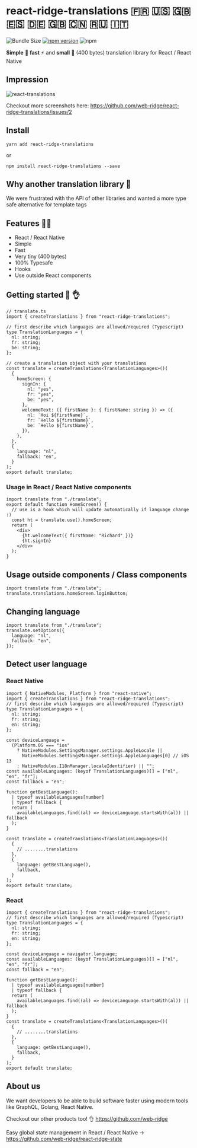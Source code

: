 # react-ridge-translations :fr: :us: :uk: :es: :de: :gb: :cn: :ru: :it:

![Bundle Size](https://badgen.net/bundlephobia/minzip/react-ridge-translations) [![npm version](https://badge.fury.io/js/react-ridge-translations.svg)](https://badge.fury.io/js/react-ridge-translations) ![npm](https://img.shields.io/npm/dt/react-ridge-translations.svg)

**Simple** :muscle: **fast** ⚡️ and **small** :balloon: (400 bytes) translation library for React / React Native

## Impression

![react-translations](https://user-images.githubusercontent.com/6492229/86490477-cb669400-bd67-11ea-9e57-e6808ead05bb.gif)

Checkout more screenshots here: https://github.com/web-ridge/react-ridge-translations/issues/2

## Install

```
yarn add react-ridge-translations
```

or

```
npm install react-ridge-translations --save
```

## Why another translation library :thinking:

We were frustrated with the API of other libraries and wanted a more type safe alternative for template tags

## Features :woman_juggling:

- React / React Native
- Simple
- Fast
- Very tiny (400 bytes)
- 100% Typesafe
- Hooks
- Use outside React components

## Getting started :clap: :ok_hand:

```tsx
// translate.ts
import { createTranslations } from "react-ridge-translations";

// first describe which languages are allowed/required (Typescript)
type TranslationLanguages = {
  nl: string;
  fr: string;
  be: string;
};

// create a translation object with your translations
const translate = createTranslations<TranslationLanguages>()(
  {
    homeScreen: {
      signIn: {
        nl: "yes",
        fr: "yes",
        be: "yes",
      },
      welcomeText: ({ firstName }: { firstName: string }) => ({
        nl: `Hoi ${firstName}`,
        fr: `Hello ${firstName}`,
        be: `Hello ${firstName}`,
      }),
    },
  },
  {
    language: "nl",
    fallback: "en",
  }
);
export default translate;
```

### Usage in React / React Native components

```tsx
import translate from "./translate";
export default function HomeScreen() {
  // use is a hook which will update automatically if language change :)
  const ht = translate.use().homeScreen;
  return (
    <div>
      {ht.welcomeText({ firstName: "Richard" })}
      {ht.signIn}
    </div>
  );
}
```

## Usage outside components / Class components

```tsx
import translate from "./translate";
translate.translations.homeScreen.loginButton;
```

## Changing language

```tsx
import translate from "./translate";
translate.setOptions({
  language: "nl",
  fallback: "en",
});
```

## Detect user language

### React Native

```tsx
import { NativeModules, Platform } from "react-native";
import { createTranslations } from "react-ridge-translations";
// first describe which languages are allowed/required (Typescript)
type TranslationLanguages = {
  nl: string;
  fr: string;
  en: string;
};

const deviceLanguage =
  (Platform.OS === "ios"
    ? NativeModules.SettingsManager.settings.AppleLocale ||
      NativeModules.SettingsManager.settings.AppleLanguages[0] // iOS 13
    : NativeModules.I18nManager.localeIdentifier) || "";
const availableLanguages: (keyof TranslationLanguages)[] = ["nl", "en", "fr"];
const fallback = "en";

function getBestLanguage():
  | typeof availableLanguages[number]
  | typeof fallback {
  return (
    availableLanguages.find((al) => deviceLanguage.startsWith(al)) || fallback
  );
}

const translate = createTranslations<TranslationLanguages>()(
  {
    // ........translations
  },
  {
    language: getBestLanguage(),
    fallback,
  }
);
export default translate;
```

### React

```tsx
import { createTranslations } from "react-ridge-translations";
// first describe which languages are allowed/required (Typescript)
type TranslationLanguages = {
  nl: string;
  fr: string;
  en: string;
};

const deviceLanguage = navigator.language;
const availableLanguages: (keyof TranslationLanguages)[] = ["nl", "en", "fr"];
const fallback = "en";

function getBestLanguage():
  | typeof availableLanguages[number]
  | typeof fallback {
  return (
    availableLanguages.find((al) => deviceLanguage.startsWith(al)) || fallback
  );
}
const translate = createTranslations<TranslationLanguages>()(
  {
    // ........translations
  },
  {
    language: getBestLanguage(),
    fallback,
  }
);
export default translate;
```

## About us

We want developers to be able to build software faster using modern tools like GraphQL, Golang, React Native.

Checkout our other products too! :ok_hand: https://github.com/web-ridge

Easy global state management in React / React Native -> https://github.com/web-ridge/react-ridge-state
